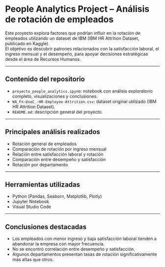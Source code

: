 # People Analytics Project – Análisis de rotación de empleados

Este proyecto explora factores que podrían influir en la rotación de empleados utilizando un dataset de IBM (IBM HR Attrition Dataset, publicado en Kaggle).  
El objetivo es descubrir patrones relacionados con la satisfacción laboral, el ingreso mensual y el desempeño, para apoyar decisiones estratégicas desde el área de Recursos Humanos.

---

## Contenido del repositorio

- `proyecto_people_analytics.ipynb`: notebook con análisis exploratorio completo, visualizaciones y conclusiones.
- `WA_Fn-UseC_-HR-Employee-Attrition.csv`: dataset original utilizado (IBM HR Attrition Dataset).
- `README.md`: descripción general del proyecto.

---

## Principales análisis realizados

- Rotación general de empleados
- Comparación de rotación por ingreso mensual
- Relación entre satisfacción laboral y rotación
- Comparación entre desempeño y satisfacción
- Rotación por departamento

---

## Herramientas utilizadas

- Python (Pandas, Seaborn, Matplotlib, Plotly)
- Jupyter Notebook
- Visual Studio Code

---

## Conclusiones destacadas

- Los empleados con menor ingreso y baja satisfacción laboral tienden a abandonar la empresa con mayor frecuencia.
- No se encontró correlación entre desempeño y satisfacción.
- Algunos departamentos presentan tasas de rotación significativamente más altas que otros.

